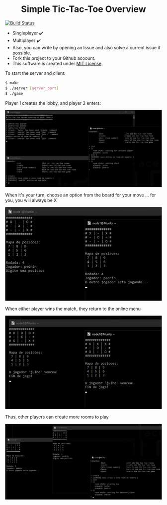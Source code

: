 <h1 align="center"> Simple Tic-Tac-Toe Overview </h1>

[![Build Status](https://img.shields.io/appveyor/ci/thiagoloureiro/netcore-jwt-integrator-extension/master.svg)]()

- Singleplayer :heavy_check_mark:
- Multiplayer :heavy_check_mark:
- Also, you can write by opening an Issue and also solve a current issue if possible.
- Fork this project to your Github acoount.
- This software is created under [MIT License](https://github.com/MuriloChianfa/Tic-Tac-Toe-Multiplayer/blob/main/LICENSE)

To start the server and client: 
```bash
$ make
$ ./server [server_port]
$ ./game
```

Player 1 creates the lobby, and player 2 enters:

![Alt text](images/image3.png)

When it's your turn, choose an option from the board for your move ... for you, you will always be X

![Alt text](images/image5.png)

When either player wins the match, they return to the online menu

![Alt text](images/image4.png)

Thus, other players can create more rooms to play

![Alt text](images/image2.png)

